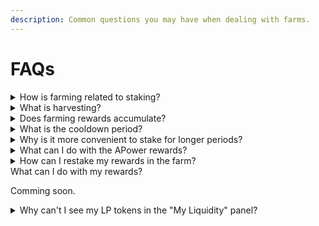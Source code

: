 ```yaml
---
description: Common questions you may have when dealing with farms.
---
```


# FAQs

<details>

<summary>How is farming related to staking?</summary>

Comming soon.

</details>

<details>

<summary>What is harvesting?</summary>

Comming soon.

</details>

<details>

<summary>Does farming rewards accumulate?</summary>

Comming soon.

</details>

<details>

<summary>What is the cooldown period?</summary>

Comming soon.

</details>

<details>

<summary>Why is it more convenient to stake for longer periods?</summary>

Comming soon.

</details>

<details>

<summary>What can I do with the APower rewards?</summary>

Comming soon.

</details>

<details>

<summary>How can I restake my rewards in the farm?</summary>

Comming soon.

</details>

<summary>What can I do with my rewards?</summary>

Comming soon.

</details>

<details>

<summary>Why can't I see my LP tokens in the "My Liquidity" panel?</summary>

If you have staked your LP tokens in a yield farm, they must be unstaked before they appear in the "My Liquidity" panel. You can access this panel by going to the Swap -> Pool tab. After selecting a pool from the list, it will appear just above the "Pool Info" panel.

</details>